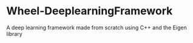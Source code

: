 # Wheel-DeeplearningFramework
A deep learning framework made from scratch using C++ and the Eigen library
